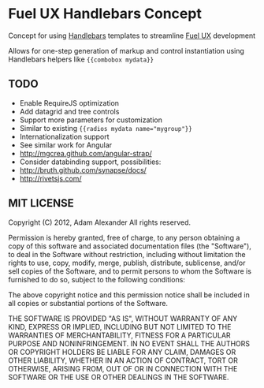 # Fuel UX Handlebars Concept

Concept for using [Handlebars](http://handlebarsjs.com/) templates to streamline [Fuel UX](https://github.com/ExactTarget/fuelux) development

Allows for one-step generation of markup and control instantiation using Handlebars helpers like `{{combobox mydata}}`

## TODO

* Enable RequireJS optimization
* Add datagrid and tree controls
* Support more parameters for customization
 * Similar to existing `{{radios mydata name="mygroup"}}`
* Internationalization support
* See similar work for Angular
 * http://mgcrea.github.com/angular-strap/
* Consider databinding support, possibilities:
 * http://bruth.github.com/synapse/docs/
 * http://rivetsjs.com/

## MIT LICENSE

Copyright (C) 2012, Adam Alexander
All rights reserved.

Permission is hereby granted, free of charge, to any person obtaining a copy of
this software and associated documentation files (the "Software"), to deal in the
Software without restriction, including without limitation the rights to use, copy,
modify, merge, publish, distribute, sublicense, and/or sell copies of the Software,
and to permit persons to whom the Software is furnished to do so, subject to the
following conditions:

The above copyright notice and this permission notice shall be included in all
copies or substantial portions of the Software.

THE SOFTWARE IS PROVIDED "AS IS", WITHOUT WARRANTY OF ANY KIND, EXPRESS OR IMPLIED,
INCLUDING BUT NOT LIMITED TO THE WARRANTIES OF MERCHANTABILITY, FITNESS FOR A
PARTICULAR PURPOSE AND NONINFRINGEMENT. IN NO EVENT SHALL THE AUTHORS OR COPYRIGHT
HOLDERS BE LIABLE FOR ANY CLAIM, DAMAGES OR OTHER LIABILITY, WHETHER IN AN ACTION OF
CONTRACT, TORT OR OTHERWISE, ARISING FROM, OUT OF OR IN CONNECTION WITH THE SOFTWARE
OR THE USE OR OTHER DEALINGS IN THE SOFTWARE.
